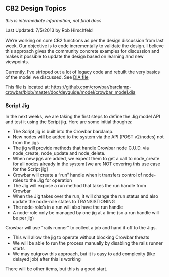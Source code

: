 ## CB2 Design Topics

_this is intermediate information, not final docs_

Last Updated: 7/5/2013 by Rob Hirschfeld

We’re working on core CB2 functions as per the design discussion
from last week.  Our objective is to code incrementally to validate the
design.  I believe this approach gives the community concrete examples for
discussion and makes it possible to update the design based on learning
and new viewpoints.

Currently, I’ve stripped out a lot of legacy code and
rebuilt the very basics of the model we discussed.  See [DIA file](crowbar_model.dia)

This file is located at:
https://github.com/crowbar/barclamp-crowbar/blob/master/doc/devguide/model/crowbar_model.dia


### Script Jig

In the next weeks, we are taking the first steps to define the Jig model API and test it using the Script jig.  Here are some initial thoughts:

* The Script jig is built into the Crowbar barclamp.
* New nodes will be added to the system via the API (POST v2/nodes) not from the jigs
* The jig will provide methods that handle Crowbar node C.U.D. via node_create, node_update and node_delete.
* When new jigs are added, we expect them to get a call to node_create for all nodes already in the system  [we are NOT covering this use case for the Script jig]
* Crowbar will create a “run” handle when it transfers control of node-roles to the Jig for operation
* The Jig will expose a run method that takes the run handle from Crowbar
* When the Jig takes over the run, it will change the run status and also update the node-role states to TRANSISTIONING
* The node-role’s in a run will also have the run handle
* A node-role only be managed by one jig at a time (so a run handle will be per jig)

Crowbar will use "rails runner" to collect a job and hand it off to the Jigs.  
* This will allow the jig to operate without blocking Crowbar threats
* We will be able to run the process manually by disabling the rails runner starts
* We may outgrow this approach, but it is easy to add complexity (like delayed job) after this is working

There will be other items, but this is a good start.

